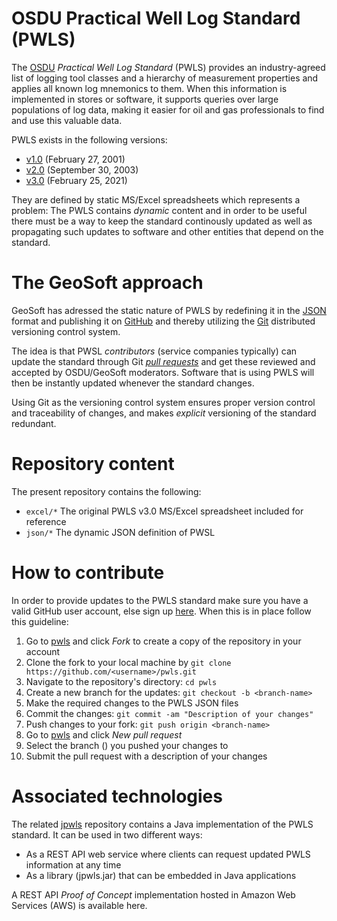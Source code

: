 # OSDU Practical Well Log Standard (PWLS)

The [OSDU](https://osduforum.org/OSDU) _Practical Well Log Standard_ (PWLS) provides an industry-agreed list of logging tool
classes and a hierarchy of measurement properties and applies all known log mnemonics to them.
When this information is implemented in stores or software, it supports queries over large
populations of log data, making it easier for oil and gas professionals to find and use this
valuable data.

PWLS exists in the following versions:

* [v1.0](https://energistics.org/sites/default/files/2023-03/pwls_10.htm) (February 27, 2001)
* [v2.0](https://energistics.org/sites/default/files/2023-03/pwls_20.htm) (September 30, 2003)
* [v3.0](https://energistics.org/practical-well-log-standard) (February 25, 2021)

They are defined by static MS/Excel spreadsheets which represents a problem: The PWLS
contains _dynamic_ content and in order to be useful there must be a way to keep the
standard continously updated as well as propagating such updates to software and other entities
that depend on the standard.


# The GeoSoft approach

GeoSoft has adressed the static nature of PWLS by redefining it in the
[JSON](https://en.wikipedia.org/wiki/JSON)
format and publishing it on
[GitHub](https://github.com/geosoft-as/pwls)
and thereby utilizing the
[Git](https://en.wikipedia.org/wiki/Git)
distributed versioning control system.

The idea is that PWSL _contributors_ (service companies typically)
can update the standard through Git
[_pull requests_](https://docs.github.com/en/pull-requests/collaborating-with-pull-requests/proposing-changes-to-your-work-with-pull-requests/about-pull-requests)
and get these reviewed and accepted by OSDU/GeoSoft moderators.
Software that is using PWLS will then be instantly updated whenever the standard changes.

Using Git as the versioning control system ensures proper version control and traceability
of changes, and makes _explicit_ versioning of the standard redundant.


# Repository content

The present repository contains the following:

* `excel/*` The original PWLS v3.0 MS/Excel spreadsheet included for reference
* `json/*`  The dynamic JSON definition of PWSL


# How to contribute

In order to provide updates to the PWLS standard
make sure you have a valid GitHub user account, else sign up [here](https://github.com/).
When this is in place follow this guideline:

1. Go to [pwls](https://github.com/geosoft-as/pwls) and click _Fork_ to create a copy of the repository in your account
1. Clone the fork to your local machine by `git clone https://github.com/<username>/pwls.git`
1. Navigate to the repository's directory: `cd pwls`
1. Create a new branch for the updates: `git checkout -b <branch-name>`
1. Make the required changes to the PWLS JSON files
1. Commit the changes: `git commit -am "Description of your changes"`
1. Push changes to your fork: `git push origin <branch-name>`
1. Go to [pwls](https://github.com/geosoft-as/pwls) and click _New pull request_
1. Select the branch (<branch-name>) you pushed your changes to
1. Submit the pull request with a description of your changes



# Associated technologies

The related [jpwls](https://github.com/geosoft-as/jpwls) repository contains a Java
implementation of the PWLS standard. It can be used in two different ways:

* As a REST API web service where clients can request updated PWLS information at any time
* As a library (jpwls.jar) that can be embedded in Java applications

A REST API _Proof of Concept_ implementation hosted in Amazon Web Services (AWS) is
available here.

